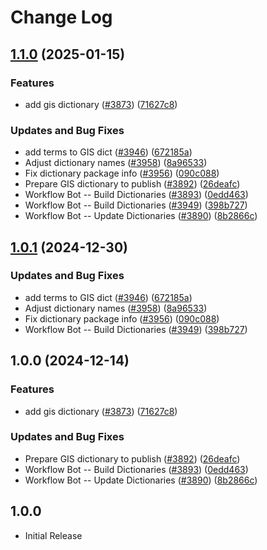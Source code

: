 # Change Log

## [1.1.0](https://github.com/holtskinner/cspell-dicts/compare/@cspell/dict-gis-v1.0.1...@cspell/dict-gis@1.1.0) (2025-01-15)


### Features

* add gis dictionary ([#3873](https://github.com/holtskinner/cspell-dicts/issues/3873)) ([71627c8](https://github.com/holtskinner/cspell-dicts/commit/71627c838d154140c9ddd4fd4f907565c12ed420))


### Updates and Bug Fixes

* add terms to GIS dict ([#3946](https://github.com/holtskinner/cspell-dicts/issues/3946)) ([672185a](https://github.com/holtskinner/cspell-dicts/commit/672185a02a83392da6f497a97948fdf564283f5b))
* Adjust dictionary names ([#3958](https://github.com/holtskinner/cspell-dicts/issues/3958)) ([8a96533](https://github.com/holtskinner/cspell-dicts/commit/8a96533bec21280103740868b81559437c413501))
* Fix dictionary package info ([#3956](https://github.com/holtskinner/cspell-dicts/issues/3956)) ([090c088](https://github.com/holtskinner/cspell-dicts/commit/090c0881c3a66e946fe49baf16e54c4b1231cceb))
* Prepare GIS dictionary to publish ([#3892](https://github.com/holtskinner/cspell-dicts/issues/3892)) ([26deafc](https://github.com/holtskinner/cspell-dicts/commit/26deafc05d2b2ab3e37352a2f4e2f5e43c6dd8d0))
* Workflow Bot -- Build Dictionaries ([#3893](https://github.com/holtskinner/cspell-dicts/issues/3893)) ([0edd463](https://github.com/holtskinner/cspell-dicts/commit/0edd4638010c0db382e5da3b0fa98562efc73c37))
* Workflow Bot -- Build Dictionaries ([#3949](https://github.com/holtskinner/cspell-dicts/issues/3949)) ([398b727](https://github.com/holtskinner/cspell-dicts/commit/398b727fbb12431be9f23348eadf54a79bfc5589))
* Workflow Bot -- Update Dictionaries ([#3890](https://github.com/holtskinner/cspell-dicts/issues/3890)) ([8b2866c](https://github.com/holtskinner/cspell-dicts/commit/8b2866c2f26b91f2dd3e4a63281eebdfb049bf96))

## [1.0.1](https://github.com/streetsidesoftware/cspell-dicts/compare/@cspell/dict-gis@1.0.0...@cspell/dict-gis@1.0.1) (2024-12-30)


### Updates and Bug Fixes

* add terms to GIS dict ([#3946](https://github.com/streetsidesoftware/cspell-dicts/issues/3946)) ([672185a](https://github.com/streetsidesoftware/cspell-dicts/commit/672185a02a83392da6f497a97948fdf564283f5b))
* Adjust dictionary names ([#3958](https://github.com/streetsidesoftware/cspell-dicts/issues/3958)) ([8a96533](https://github.com/streetsidesoftware/cspell-dicts/commit/8a96533bec21280103740868b81559437c413501))
* Fix dictionary package info ([#3956](https://github.com/streetsidesoftware/cspell-dicts/issues/3956)) ([090c088](https://github.com/streetsidesoftware/cspell-dicts/commit/090c0881c3a66e946fe49baf16e54c4b1231cceb))
* Workflow Bot -- Build Dictionaries ([#3949](https://github.com/streetsidesoftware/cspell-dicts/issues/3949)) ([398b727](https://github.com/streetsidesoftware/cspell-dicts/commit/398b727fbb12431be9f23348eadf54a79bfc5589))

## 1.0.0 (2024-12-14)


### Features

* add gis dictionary ([#3873](https://github.com/streetsidesoftware/cspell-dicts/issues/3873)) ([71627c8](https://github.com/streetsidesoftware/cspell-dicts/commit/71627c838d154140c9ddd4fd4f907565c12ed420))


### Updates and Bug Fixes

* Prepare GIS dictionary to publish ([#3892](https://github.com/streetsidesoftware/cspell-dicts/issues/3892)) ([26deafc](https://github.com/streetsidesoftware/cspell-dicts/commit/26deafc05d2b2ab3e37352a2f4e2f5e43c6dd8d0))
* Workflow Bot -- Build Dictionaries ([#3893](https://github.com/streetsidesoftware/cspell-dicts/issues/3893)) ([0edd463](https://github.com/streetsidesoftware/cspell-dicts/commit/0edd4638010c0db382e5da3b0fa98562efc73c37))
* Workflow Bot -- Update Dictionaries ([#3890](https://github.com/streetsidesoftware/cspell-dicts/issues/3890)) ([8b2866c](https://github.com/streetsidesoftware/cspell-dicts/commit/8b2866c2f26b91f2dd3e4a63281eebdfb049bf96))

## 1.0.0

- Initial Release
